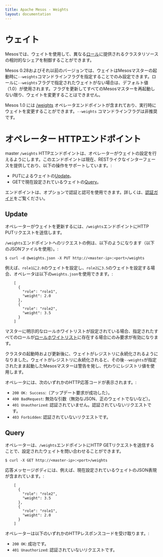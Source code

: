 ```yaml
---
title: Apache Mesos - Weights
layout: documentation
---
```


# ウェイト
Mesosでは、ウェイトを使用して、異なる[ロール](roles.md)に提供されるクラスタリソースの相対的なシェアを制御することができます。

Mesos 0.28およびそれ以前のバージョンでは、ウェイトはMesosマスターの起動時に`--weights`コマンドラインフラグを指定することでのみ設定できます。ロールに`--weights`フラグで指定されたウェイトがない場合は、デフォルト値（1.0）が使用されます。フラグを更新してすべてのMesosマスターを再起動しない限り、ウェイトを変更することはできません。

Mesos 1.0 には [/weights](endpoints/master/weights.md) オペレータエンドポイントが含まれており、実行時にウェイトを変更することができます。`--weights` コマンドラインフラグは非推奨です。

# オペレーター HTTPエンドポイント
master `/weights` HTTPエンドポイントは、オペレーターがウェイトの設定を行えるようにします。このエンドポイントは現在、RESTライクなインターフェースを提供しており、以下の操作をサポートしています。:
* PUTによるウェイトの[Update](#putRequest)。
* GETで現在設定されているウェイトの[Query](#getRequest)。

エンドポイントは、オプションで認証と認可を使用できます。詳しくは、[認証ガイド](authentication.md)をご覧ください。

<a name="putRequest"></a>
## Update
オペレーターがウェイトを更新するには、`/weights`エンドポイントにHTTP PUTリクエストを送信します。

`/weights`エンドポイントへのリクエストの例は、以下のようになります（以下のJSONファイルを使用）。:

    $ curl -d @weights.json -X PUT http://<master-ip>:<port>/weights

例えば、`role1`に`2.0`のウェイトを設定し、`role2`に`3.5`のウェイトを設定する場合、オペレータは以下の`weights.json`を使用できます。:

        [
          {
            "role": "role1",
            "weight": 2.0
          },
          {
            "role": "role2",
            "weight": 3.5
          }
        ]

マスターに明示的なロールホワイトリストが設定されている場合、指定されたすべてのロールが[ロールホワイトリスト](roles.md)に存在する場合にのみ要求が有効になります。

クラスタの起動時および更新後に、ウェイトがレジストリに永続化されるようになりました。ウェイトがレジストリに永続化されると、その後`--weights`が指定されたまま起動したMesosマスターは警告を発し、代わりにレジストリ値を使用します。

オペレータには、次のいずれかのHTTP応答コードが表示されます。:
* `200 OK: Success`:（アップデート要求が成功した）。
* `400 BadRequest`: 無効な引数（無効なJSON、正のウェイトでないなど）。
* `401 Unauthorized`: 認証されていません。認証されていないリクエストです。
* `403 Forbidden`: 認証されていないリクエストです。

<a name="getRequest"></a>
## Query

オペレーターは、`/weights`エンドポイントにHTTP GETリクエストを送信することで、設定されたウェイトを問い合わせることができます。

    $ curl -X GET http://<master-ip>:<port>/weights

応答メッセージボディには、例えば、現在設定されているウェイトのJSON表現が含まれています。:

        [
          {
            "role": "role2",
            "weight": 3.5
          },
          {
            "role": "role1",
            "weight": 2.0
          }
        ]

オペレーターは以下のいずれかのHTTPレスポンスコードを受け取ります。:

* `200 OK`: 成功です。
* `401 Unauthorized`: 認証されていないリクエストです。
